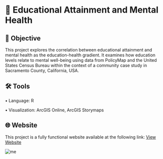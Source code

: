 # 🧠 Educational Attainment and Mental Health
## 🎯 Objective <br>
This project explores the correlation between educational attainment and mental health as the education-health gradient. It examines how education levels relate to mental well-being using data from PolicyMap and the United States Census Bureau within the context of a community case study in Sacramento County, California, USA. <p>
## 🛠️ Tools <br>
• Language: R <p>
• Visualization: ArcGIS Online, ArcGIS Storymaps <p>
## 🌐 Website <br>
This project is a fully functional website available at the following link: [View Website](https://arcg.is/0LeCqz) <p>
![me](https://github.com/redefiningvicky/Educational-Attainment-and-Mental-Health/blob/main/Educational%20Attainment%20and%20Mental%20Health.gif)
